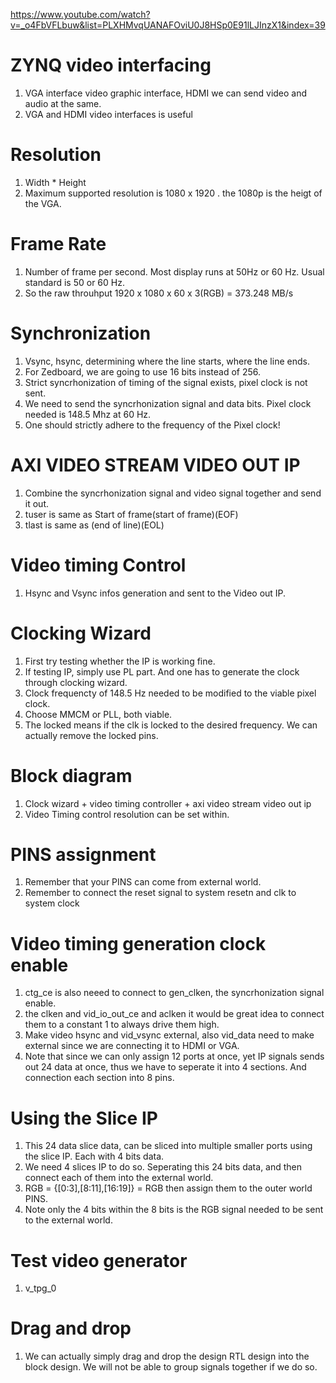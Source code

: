 https://www.youtube.com/watch?v=_o4FbVFLbuw&list=PLXHMvqUANAFOviU0J8HSp0E91lLJInzX1&index=39
# ZYNQ video interfacing
1. VGA interface video graphic interface, HDMI we can send video and audio at the same.
2. VGA and HDMI video interfaces is useful

# Resolution
1. Width * Height
2. Maximum supported resolution is 1080 x 1920 . the 1080p is the heigt of the VGA.


# Frame Rate
1. Number of frame per second. Most display runs at 50Hz or 60 Hz. Usual standard is 50 or 60 Hz.
2. So the raw throuhput 1920 x 1080 x 60 x 3(RGB) = 373.248 MB/s

# Synchronization
1. Vsync, hsync, determining where the line starts, where the line ends.
2. For Zedboard, we are going to use 16 bits instead of 256.
3. Strict syncrhonization of timing of the signal exists, pixel clock is not sent.
4. We need to send the syncrhonization signal and data bits. Pixel clock needed is 148.5 Mhz at 60 Hz.
5. One should strictly adhere to the frequency of the Pixel clock!

# AXI VIDEO STREAM VIDEO OUT IP
1. Combine the syncrhonization signal and video signal together and send it out.
2. tuser is same as Start of frame(start of frame)(EOF)
3. tlast is same as (end of line)(EOL)

# Video timing Control
1. Hsync and Vsync infos generation and sent to the Video out IP.

# Clocking Wizard
1. First try testing whether the IP is working fine.
2. If testing IP, simply use PL part. And one has to generate the clock through clocking wizard.
3. Clock frequencty of 148.5 Hz needed to be modified to the viable pixel clock.
4. Choose MMCM or PLL, both viable.
5. The locked means if the clk is locked to the desired frequency. We can actually remove the locked pins.


# Block diagram
1. Clock wizard + video timing controller + axi video stream video out ip
2. Video Timing control resolution can be set within.


# PINS assignment
1. Remember that your PINS can come from external world.
2. Remember to connect the reset signal to system resetn and clk to system clock

# Video timing generation clock enable
1. ctg_ce is also neeed to connect to gen_clken, the syncrhonization signal enable.
2. the clken and vid_io_out_ce and aclken it would be great idea to connect them to a constant 1 to always drive them high.
3. Make video hsync and vid_vsync external, also vid_data need to make external since we are connecting it to HDMI or VGA.
4. Note that since we can only assign 12 ports at once, yet IP signals sends out 24 data at once, thus we have to seperate it into 4 sections. And connection each section into 8 pins.

# Using the Slice IP
1. This 24 data slice data, can be sliced into multiple smaller ports using the slice IP. Each with 4 bits data.
2. We need 4 slices IP to do so. Seperating this 24 bits data, and then connect each of them into the external world.
3. RGB = {[0:3],[8:11],[16:19]} = RGB then assign them to the outer world PINS.
4. Note only the 4 bits within the 8 bits is the RGB signal needed to be sent to the external world.


# Test video generator
1. v_tpg_0

# Drag and drop
1. We can actually simply drag and drop the design RTL design into the block design. We will not be able to group signals together if we do so.
